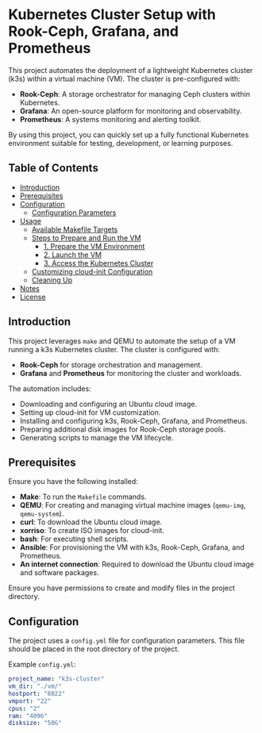 # Kubernetes Cluster Setup with Rook-Ceph, Grafana, and Prometheus

This project automates the deployment of a lightweight Kubernetes cluster (k3s) within a virtual machine (VM). The cluster is pre-configured with:

- **Rook-Ceph**: A storage orchestrator for managing Ceph clusters within Kubernetes.
- **Grafana**: An open-source platform for monitoring and observability.
- **Prometheus**: A systems monitoring and alerting toolkit.

By using this project, you can quickly set up a fully functional Kubernetes environment suitable for testing, development, or learning purposes.

## Table of Contents

- [Introduction](#introduction)
- [Prerequisites](#prerequisites)
- [Configuration](#configuration)
  - [Configuration Parameters](#configuration-parameters)
- [Usage](#usage)
  - [Available Makefile Targets](#available-makefile-targets)
  - [Steps to Prepare and Run the VM](#steps-to-prepare-and-run-the-vm)
    - [1. Prepare the VM Environment](#1-prepare-the-vm-environment)
    - [2. Launch the VM](#2-launch-the-vm)
    - [3. Access the Kubernetes Cluster](#3-access-the-kubernetes-cluster)
  - [Customizing cloud-init Configuration](#customizing-cloud-init-configuration)
  - [Cleaning Up](#cleaning-up)
- [Notes](#notes)
- [License](#license)

## Introduction

This project leverages `make` and QEMU to automate the setup of a VM running a k3s Kubernetes cluster. The cluster is configured with:

- **Rook-Ceph** for storage orchestration and management.
- **Grafana** and **Prometheus** for monitoring the cluster and workloads.

The automation includes:

- Downloading and configuring an Ubuntu cloud image.
- Setting up cloud-init for VM customization.
- Installing and configuring k3s, Rook-Ceph, Grafana, and Prometheus.
- Preparing additional disk images for Rook-Ceph storage pools.
- Generating scripts to manage the VM lifecycle.

## Prerequisites

Ensure you have the following installed:

- **Make**: To run the `Makefile` commands.
- **QEMU**: For creating and managing virtual machine images (`qemu-img`, `qemu-system`).
- **curl**: To download the Ubuntu cloud image.
- **xorriso**: To create ISO images for cloud-init.
- **bash**: For executing shell scripts.
- **Ansible**: For provisioning the VM with k3s, Rook-Ceph, Grafana, and Prometheus.
- **An internet connection**: Required to download the Ubuntu cloud image and software packages.

Ensure you have permissions to create and modify files in the project directory.

## Configuration

The project uses a `config.yml` file for configuration parameters. This file should be placed in the root directory of the project.

Example `config.yml`:

```yaml
project_name: "k3s-cluster"
vm_dir: "./vm/"
hostport: "8022"
vmport: "22"
cpus: "2"
ram: "4096"
disksize: "50G"
```
